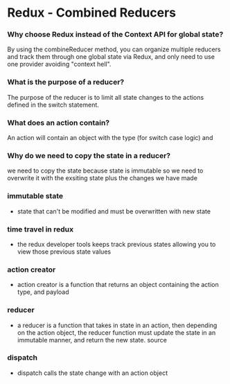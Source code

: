 # Redux - Combined Reducers

###  Why choose Redux instead of the Context API for global state?

By using the combineReducer method, you can organize multiple reducers and track them through one global state via Redux, and only need to use one provider avoiding "context hell".
### What is the purpose of a reducer?

 The purpose of the reducer is to limit all state changes to the actions defined in the switch statement.
### What does an action contain?

 An action will contain an object with the type (for switch case logic) and 
 ### Why do we need to copy the state in a reducer?

we need to copy the state because state is immutable so we need to overwrite it with the exsiting state plus the changes we have made

### immutable state

* state that can't be modified and must be overwritten with new state
### time travel in redux

* the redux developer tools keeps track previous states allowing you to view those previous state values
### action creator

* action creator is a function that returns an object containing the action type, and payload
### reducer

* a reducer is a function that takes in state in an action, then depending on the action object, the reducer function must update the state in an immutable manner, and return the new state. source
### dispatch

* dispatch calls the state change with an action object